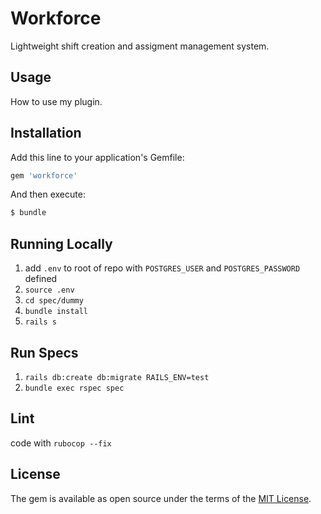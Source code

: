 # Workforce
Lightweight shift creation and assigment management system.

## Usage
How to use my plugin.

## Installation
Add this line to your application's Gemfile:

```ruby
gem 'workforce'
```

And then execute:
```bash
$ bundle
```

## Running Locally
1. add `.env` to root of repo with `POSTGRES_USER` and `POSTGRES_PASSWORD` defined
2. `source .env`
3. `cd spec/dummy`
4. `bundle install`
5. `rails s`


## Run Specs
1. `rails db:create db:migrate RAILS_ENV=test`
2. `bundle exec rspec spec`

## Lint 
code with `rubocop --fix`

## License
The gem is available as open source under the terms of the [MIT License](https://opensource.org/licenses/MIT).
